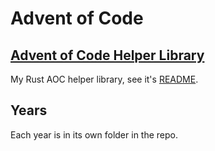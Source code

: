# Advent of Code

## [Advent of Code Helper Library](aoc_lib)

My Rust AOC helper library, see it's [README](aoc_lib/README.md).

## Years

Each year is in its own folder in the repo.